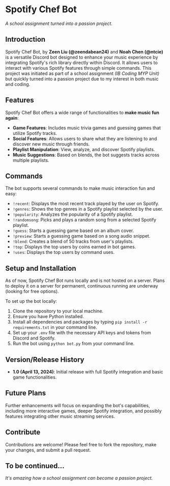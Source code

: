 # Spotify Chef Bot

*A school assignment turned into a passion project.*

## Introduction

Spotify Chef Bot, by **Zeen Liu (@zeendabean24)** and **Noah Chen (@ntcie)** is a versatile Discord bot designed to enhance your music experience by integrating Spotify's rich library directly within Discord. It allows users to interact with various Spotify features through simple commands. This project was initiated as part of a school assignment *(IB Coding MYP Unit)* but quickly turned into a passion project due to my interest in both music and coding.

## Features

Spotify Chef Bot offers a wide range of functionalities to **make music fun again**:

- **Game Features**: Includes music trivia games and guessing games that utilize Spotify tracks.
- **Social Features**: Allows users to share what they are listening to and discover new music through friends.
- **Playlist Manipulation**: View, analyze, and discover Spotify playlists.
- **Music Suggestions**: Based on blends, the bot suggests tracks across multiple playlists.

## Commands

The bot supports several commands to make music interaction fun and easy:

- `!recent`: Displays the most recent track played by the user on Spotify.
- `!genres`: Shows the top genres in a Spotify playlist selected by the user.
- `!popularity`: Analyzes the popularity of a Spotify playlist.
- `!randomsong`: Picks and plays a random song from a selected Spotify playlist.
- `!guess`: Starts a guessing game based on an album cover.
- `!preview`: Starts a guessing game based on a song audio snippet.
- `!blend`: Creates a blend of 50 tracks from user's playlists.
- `!top`: Displays the top users by coins earned in bot games.
- `!uses`: Displays the top users by command uses.

## Setup and Installation

As of now, Spotify Chef Bot runs locally and is not hosted on a server. Plans to deploy it on a server for permanent, continuous running are underway (looking for free options).

To set up the bot locally:

1. Clone the repository to your local machine.
2. Ensure you have Python installed.
3. Install all dependencies and packages by typing `pip install -r requirements.txt` in your command line.
4. Set up your `.env` file with the necessary API keys and tokens from Discord and Spotify.
5. Run the bot using `python bot.py` from your command line.

## Version/Release History

- **1.0 (April 13, 2024)**: Initial release with full Spotify integration and basic game functionalities.

## Future Plans

Further enhancements will focus on expanding the bot's capabilities, including more interactive games, deeper Spotify integration, and possibly features integrating other music streaming services.

## Contribute

Contributions are welcome! Please feel free to fork the repository, make your changes, and submit a pull request.

## To be continued...

*It's amazing how a school assignment can become a passion project.*


